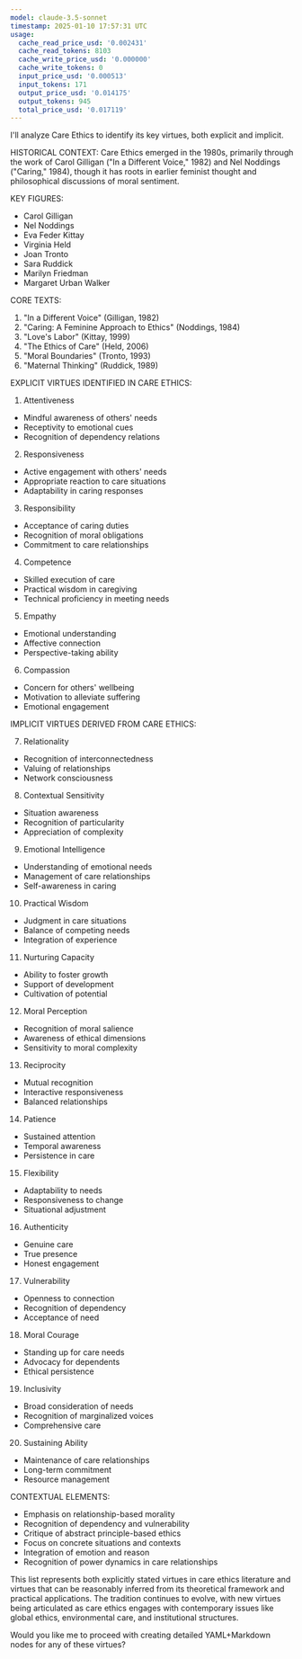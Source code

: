 ```yaml
---
model: claude-3.5-sonnet
timestamp: 2025-01-10 17:57:31 UTC
usage:
  cache_read_price_usd: '0.002431'
  cache_read_tokens: 8103
  cache_write_price_usd: '0.000000'
  cache_write_tokens: 0
  input_price_usd: '0.000513'
  input_tokens: 171
  output_price_usd: '0.014175'
  output_tokens: 945
  total_price_usd: '0.017119'
---
```


I'll analyze Care Ethics to identify its key virtues, both explicit and implicit.

HISTORICAL CONTEXT:
Care Ethics emerged in the 1980s, primarily through the work of Carol Gilligan ("In a Different Voice," 1982) and Nel Noddings ("Caring," 1984), though it has roots in earlier feminist thought and philosophical discussions of moral sentiment.

KEY FIGURES:
- Carol Gilligan
- Nel Noddings
- Eva Feder Kittay
- Virginia Held
- Joan Tronto
- Sara Ruddick
- Marilyn Friedman
- Margaret Urban Walker

CORE TEXTS:
1. "In a Different Voice" (Gilligan, 1982)
2. "Caring: A Feminine Approach to Ethics" (Noddings, 1984)
3. "Love's Labor" (Kittay, 1999)
4. "The Ethics of Care" (Held, 2006)
5. "Moral Boundaries" (Tronto, 1993)
6. "Maternal Thinking" (Ruddick, 1989)

EXPLICIT VIRTUES IDENTIFIED IN CARE ETHICS:

1. Attentiveness
- Mindful awareness of others' needs
- Receptivity to emotional cues
- Recognition of dependency relations

2. Responsiveness
- Active engagement with others' needs
- Appropriate reaction to care situations
- Adaptability in caring responses

3. Responsibility
- Acceptance of caring duties
- Recognition of moral obligations
- Commitment to care relationships

4. Competence
- Skilled execution of care
- Practical wisdom in caregiving
- Technical proficiency in meeting needs

5. Empathy
- Emotional understanding
- Affective connection
- Perspective-taking ability

6. Compassion
- Concern for others' wellbeing
- Motivation to alleviate suffering
- Emotional engagement

IMPLICIT VIRTUES DERIVED FROM CARE ETHICS:

7. Relationality
- Recognition of interconnectedness
- Valuing of relationships
- Network consciousness

8. Contextual Sensitivity
- Situation awareness
- Recognition of particularity
- Appreciation of complexity

9. Emotional Intelligence
- Understanding of emotional needs
- Management of care relationships
- Self-awareness in caring

10. Practical Wisdom
- Judgment in care situations
- Balance of competing needs
- Integration of experience

11. Nurturing Capacity
- Ability to foster growth
- Support of development
- Cultivation of potential

12. Moral Perception
- Recognition of moral salience
- Awareness of ethical dimensions
- Sensitivity to moral complexity

13. Reciprocity
- Mutual recognition
- Interactive responsiveness
- Balanced relationships

14. Patience
- Sustained attention
- Temporal awareness
- Persistence in care

15. Flexibility
- Adaptability to needs
- Responsiveness to change
- Situational adjustment

16. Authenticity
- Genuine care
- True presence
- Honest engagement

17. Vulnerability
- Openness to connection
- Recognition of dependency
- Acceptance of need

18. Moral Courage
- Standing up for care needs
- Advocacy for dependents
- Ethical persistence

19. Inclusivity
- Broad consideration of needs
- Recognition of marginalized voices
- Comprehensive care

20. Sustaining Ability
- Maintenance of care relationships
- Long-term commitment
- Resource management

CONTEXTUAL ELEMENTS:
- Emphasis on relationship-based morality
- Recognition of dependency and vulnerability
- Critique of abstract principle-based ethics
- Focus on concrete situations and contexts
- Integration of emotion and reason
- Recognition of power dynamics in care relationships

This list represents both explicitly stated virtues in care ethics literature and virtues that can be reasonably inferred from its theoretical framework and practical applications. The tradition continues to evolve, with new virtues being articulated as care ethics engages with contemporary issues like global ethics, environmental care, and institutional structures.

Would you like me to proceed with creating detailed YAML+Markdown nodes for any of these virtues?